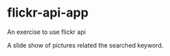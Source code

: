 # flickr-api-app
An exercise to use flickr api

A slide show of pictures related the searched keyword. 
